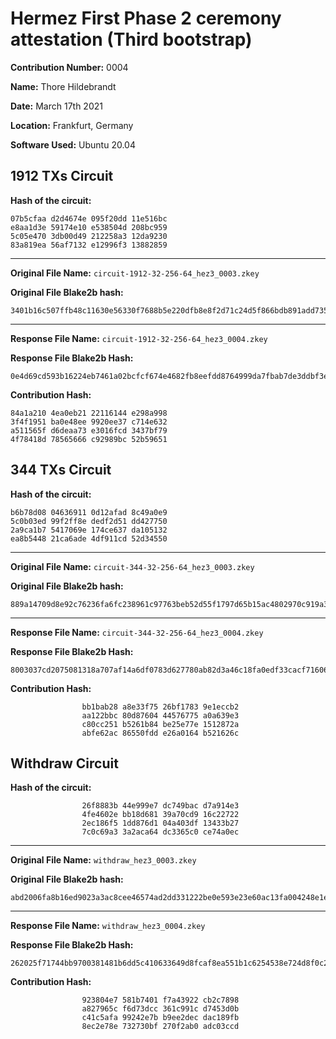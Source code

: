 # Hermez First Phase 2 ceremony attestation  (Third bootstrap)

**Contribution Number:**    0004

**Name:**    Thore Hildebrandt

**Date:**    March 17th 2021

**Location:**   Frankfurt, Germany

**Software Used:** Ubuntu 20.04


## 1912 TXs Circuit

**Hash of the circuit:**
````
07b5cfaa d2d4674e 095f20dd 11e516bc
e8aa1d3e 59174e10 e538504d 208bc959
5c05e470 3db00d49 212258a3 12da9230
83a819ea 56af7132 e12996f3 13882859
````

---

**Original File Name:** `circuit-1912-32-256-64_hez3_0003.zkey`

**Original File Blake2b hash:**
````
3401b16c507ffb48c11630e56330f7688b5e220dfb8e8f2d71c24d5f866bdb891add7358021e9993f877f68fcff08d272c42fa6597b0d232ffc676bb37720226
````

---

**Response File Name:** `circuit-1912-32-256-64_hez3_0004.zkey`

**Response File Blake2b Hash:**
````
0e4d69cd593b16224eb7461a02bcfcf674e4682fb8eefdd8764999da7fbab7de3ddbf3ec561a43fa8f480926216f51a7d89f549c935f49c4fe53ca2964de2e32
````

**Contribution Hash:**
````
84a1a210 4ea0eb21 22116144 e298a998
3f4f1951 ba0e48ee 9920ee37 c714e632
a511565f d6deaa73 e3016fcd 3437bf79
4f78418d 78565666 c92989bc 52b59651
````

## 344 TXs Circuit

**Hash of the circuit:**
````
b6b78d08 04636911 0d12afad 8c49a0e9
5c0b03ed 99f2ff8e dedf2d51 dd427750
2a9ca1b7 5417069e 174ce637 da105132
ea8b5448 21ca6ade 4df911cd 52d34550
````

---

**Original File Name:** `circuit-344-32-256-64_hez3_0003.zkey`

**Original File Blake2b hash:**
````
889a14709d8e92c76236fa6fc238961c97763beb52d55f1797d65b15ac4802970c919a3d480139e10143d0d979bebafd343545cb2bfb39412c2eaeb66a71e6da
````

---

**Response File Name:** `circuit-344-32-256-64_hez3_0004.zkey`

**Response File Blake2b Hash:**
````
8003037cd2075081318a707af14a6df0783d627780ab82d3a46c18fa0edf33cacf71606d1272e36376906594de30a5f8511cb5531129f5f254f4c2c38c9f4582
````

**Contribution Hash:**
````
                bb1bab28 a8e33f75 26bf1783 9e1eccb2
                aa122bbc 80d87604 44576775 a0a639e3
                c80cc251 b5261b84 be25e77e 1512872a
                abfe62ac 86550fdd e26a0164 b521626c
````

## Withdraw Circuit

**Hash of the circuit:**
````
                26f8883b 44e999e7 dc749bac d7a914e3
                4fe4602e bb18d681 39a70cd9 16c22722
                2ec186f5 1dd876d1 04a403df 13433b27
                7c0c69a3 3a2aca64 dc3365c0 ce74a0ec

````

---

**Original File Name:** `withdraw_hez3_0003.zkey`

**Original File Blake2b hash:**
````
abd2006fa8b16ed9023a3ac8cee46574ad2dd331222be0e593e23e60ac13fa004248e1ed0ca8c22d09f0255d7739dc3d8e0a524d4fb2b729221e35e86cd71618
````

---

**Response File Name:** `withdraw_hez3_0004.zkey`

**Response File Blake2b Hash:**
````
262025f71744bb9700381481b6dd5c410633649d8fcaf8ea551b1c6254538e724d8f0c270d3c28e7121f96bb1f9818441b31a84383b6f2422a439fa4cd3fdea0
````

**Contribution Hash:**
````
                923804e7 581b7401 f7a43922 cb2c7898
                a827965c f6d73dcc 361c991c d7453d0b
                c41c5afa 99242e7b b9ee2dec dac189fb
                8ec2e78e 732730bf 270f2ab0 adc03ccd
````
